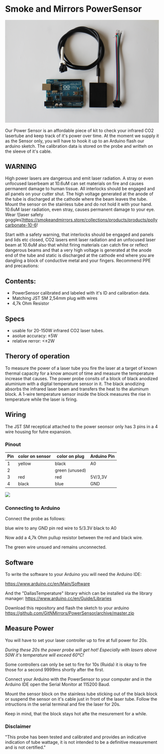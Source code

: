 # Smoke and Mirrors PowerSensor

![](/img/overview.jpg)

Our Power Sensor is an affordable piece of kit to check your infrared CO2 lasertube and keep track of it's power over time. 
At the moment we supply it as the Sensor only, you will have to hook it up to an Arduino flash our arduino sketch. 
The calibration data is stored on the probe and writteh on the sleeve of it's cable. 

## WARNING 

High power lasers are dangerous and emit laser radiation. A stray or even unfocused laserbeam at 10.6uM can set materials on fire and causes permanent damage to human tissue.
All interlocks should be engaged and all panels on your cutter shut. 
The high voltage generated at the anode of the tube is discharged at the cathode where the beam leaves the tube. Mount the sensor on the stainless tube and do not hold it with your hand. 
 10.6uM laser radiation, even stray, causes permanent damage to your eye. Wear ![laser safety goggles]https://smokeandmirrors.store/collections/products/products/pollycarbonate-10-6!


Start with a safety warning, that interlocks should be engaged and panels and lids etc closed, CO2 lasers emit laser radiation and an unfocused laser beam at 10.6uM also that whilst firing materials can catch fire or reflect dangerous beams and that a very high voltage is generated at the anode end of the tube and static is discharged at the cathode end where you are dangling a block of conductive metal and your fingers. Recommend PPE and precautions:

## Contents:

- PowerSensor calibrated and labeled with it's ID and calibration data. 
- Matching  JST SM 2,54mm plug with wires
- 4,7k Ohm Resistor 

## Specs

- usable for 20-150W infrared CO2 laser tubes.
- asolue accuracy: ±5W
- relative rerror: <±2W

## Therory of operation

To measure the power of a laser tube you fire the laser at a target of 
known thermal capacity for a know amount of time and measure the temperature increase that causes.
The power probe consits of a block of black anodized aluminium with a digital temperature sensor in it. 
The black anodizing absorbs the infrared laser beam and transfers the heat to the aluminum block. 
A 1-wire temperature sensor inside the block measures the rise in temperature while the laser is firing. 


## Wiring 

The JST SM receptical attached to the power seonsor only has 3 pins in a 4 wire housing for futre expansion. 

### Pinout 


| Pin | color on sensor | color on plug | Arduino Pin |
|-----|-----------------|---------------|-------------|
| 1   | yellow          | black         | A0          |
| 2   |                 | green (unused)|             |
| 3   | red             | red           | 5V/3,3V     |
| 4   | black           | blue          | GND         |

![](/img/Cable.png)

### Connecting to Arduino

Connect the probe as follows:

blue wire to any GND pin
red wire to 5/3.3V
black to A0 

Now add a 4,7k Ohm pullup resistor between the red and black wire. 

The green wire unsued and remains unconnected. 

## Software 

To write the software to your Arduino you will need the Arduino IDE:

https://www.arduino.cc/en/Main/Software

And the "DallasTemperature" library which can be installed via the library manager:
https://www.arduino.cc/en/Guide/Libraries

Download this repository and flash the sketch to your arduino
https://github.com/GitNMirrors/PowerSensor/archive/master.zip


## Measure Power

You will have to set your laser controller up to fire at full power for 20s. 

*During these 20s the power probe will get hot! Especially with lasers above 50W it's temperature will exceed 60°C!*

Some controllers can only be set to fire for 10s (Ruida) it is okay to fire those for a second 9999ms shortly after the first. 

Connect your Arduino with the PowerSensor to your computer and in the Arduino IDE open the Serial Monitor at 115200 Baud.

Mount the sensor block on the stainless tube sticking out of the black block or suspend the sensor on it's cable just in front of the laser tube. 
Follow the intructions in the serial terminal and fire the laser for 20s. 

Keep in mind, that the block stays hot afte the mesurement for a while.


### Disclaimer
"This probe has been tested and calibrated and provides an indicative indication of tube wattage, it is not intended to be a definitive measurement and is not certified."







